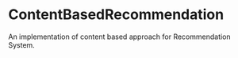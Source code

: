 # ContentBasedRecommendation
An implementation of content based approach for Recommendation System.
